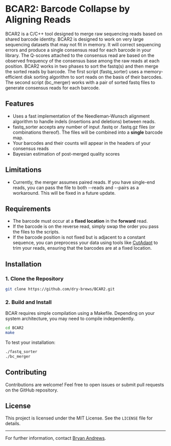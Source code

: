 # BCAR2: Barcode Collapse by Aligning Reads

BCAR2 is a C/C++ tool designed to merge raw sequencing reads based on shared barcode identity.
BCAR2 is designed to work on very large sequencing datasets that may not fit in memory.
It will correct sequencing errors and produce a single consensus read for each barcode in your library.
The Q-scores attached to the consensus read are based on the observed frequency of the consensus base among the raw reads at each position.
BCAR2 works in two phases to sort the fastq(s) and then merge the sorted reads by barcode.
The first script (fastq_sorter) uses a memory-efficient disk sorting algorithm to sort reads on the basis of their barcodes.
The second script (bc_merger) works with a pair of sorted fastq files to generate consensus reads for each barcode. 

## Features
- Uses a fast implementation of the Needleman-Wunsch alignment algorithm to handle indels (insertions and deletions) between reads.
- fastq_sorter accepts any number of input .fastq or .fastq.gz files (or combinations thereof). The files will be combined into a **single** barcode map.
- Your barcodes and their counts will appear in the headers of your consensus reads
- Bayesian estimation of post-merged quality scores

## Limitations
- Currently, the merger assumes paired reads. If you have single-end reads, you can pass the file to both --reads and --pairs as a workaround. This will be fixed in a future update.

## Requirements
- The barcode must occur at a **fixed location** in the **forward** read.
- If the barcode is on the reverse read, simply swap the order you pass the files to the scripts. 
- If the barcode position is not fixed but is adjacent to a constant sequence, you can preprocess your data using tools like [CutAdapt](https://cutadapt.readthedocs.io/) to trim your reads, ensuring that the barcodes are at a fixed location.

## Installation

### 1. Clone the Repository
```bash
git clone https://github.com/dry-brews/BCAR2.git

```

### 2. Build and Install
BCAR requires simple compilation using a Makefile. Depending on your system architecture, you may need to compile independently.
```bash
cd BCAR2
make
```

To test your installation:
```bash
./fastq_sorter
./bc_merger
```

## Contributing
Contributions are welcome! Feel free to open issues or submit pull requests on the GitHub repository.

## License
This project is licensed under the MIT License. See the `LICENSE` file for details.

---

For further information, contact [Bryan Andrews](mailto:andrewsb@uchicago.edu).


